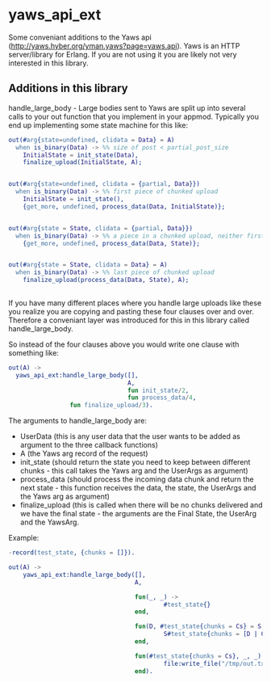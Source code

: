 yaws_api_ext
============

Some conveniant additions to the Yaws api
(http://yaws.hyber.org/yman.yaws?page=yaws.api). Yaws is an HTTP
server/library for Erlang. If you are not using it you are likely not
very interested in this library. 

Additions in this library
-------------------------
handle_large_body - Large bodies sent to Yaws are split up into
several calls to your out function that you implement in your
appmod. Typically you end up implementing some state machine for this like:

```erlang
out(#arg{state=undefined, clidata = Data} = A)
  when is_binary(Data) -> %% size of post < partial_post_size
    InitialState = init_state(Data),
    finalize_upload(InitialState, A);


out(#arg{state=undefined, clidata = {partial, Data}})
  when is_binary(Data) -> %% first piece of chunked upload
    InitialState = init_state(),
    {get_more, undefined, process_data(Data, InitialState)};


out(#arg{state = State, clidata = {partial, Data}})
  when is_binary(Data) -> %% a piece in a chunked upload, neither first nor last
    {get_more, undefined, process_data(Data, State)};


out(#arg{state = State, clidata = Data} = A)
  when is_binary(Data) -> %% last piece of chunked upload
    finalize_upload(process_data(Data, State), A);
			
```

If you have many different places where you handle large uploads like
these you realize you are copying and pasting these four clauses over
and over. Therefore a conveniant layer was introduced for this in this
library called handle_large_body. 

So instead of the four clauses above you would write one clause with
something like: 
```erlang
out(A) ->
  yaws_api_ext:handle_large_body([], 
                                 A, 
                                 fun init_state/2, 
                                 fun process_data/4, 
				 fun finalize_upload/3).
```


The arguments to handle_large_body are:
- UserData (this is any user data that the user wants to be added as
argument to the three callback functions)
- A (the Yaws arg record of the request)
- init_state (should return the state you need to keep between
different chunks - this call takes the Yaws arg and the UserArgs as
argument)
- process_data (should process the incoming data chunk and return the
next state - this function receives the data, the state, the UserArgs
and the Yaws arg as argument)
- finalize_upload (this is called when there will be no chunks
delivered and we have the final state - the arguments are the Final
State, the UserArg and the YawsArg. 


Example: 
```erlang
-record(test_state, {chunks = []}).

out(A) ->
    yaws_api_ext:handle_large_body([],
                                   A,

                                   fun(_, _) ->
                                           #test_state{}
                                   end,

                                   fun(D, #test_state{chunks = Cs} = S, _, _) ->
                                           S#test_state{chunks = [D | Cs]}
                                   end,

                                   fun(#test_state{chunks = Cs}, _, _) ->
                                           file:write_file("/tmp/out.txt", lists:reverse(Cs))
                                   end).
```
